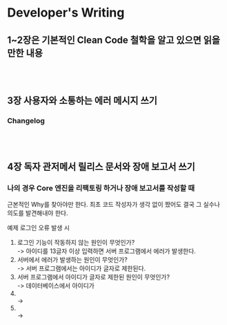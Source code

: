 # Developer's Writing

## 1~2장은 기본적인 Clean Code 철학을 알고 있으면 읽을 만한 내용



<br/><br/>

## 3장 사용자와 소통하는 에러 메시지 쓰기

### Changelog






<br/><br/>

## 4장 독자 관저메서 릴리스 문서와 장애 보고서 쓰기

### 나의 경우 Core 엔진을 리팩토링 하거나 장애 보고서를 작성할 때

근본적인 Why를 찾아야만 한다. 최초 코드 작성자가 생각 없이 짰어도 결국 그 실수나 의도를 발견해내야 한다.

예제 로그인 오류 발생 시 <br/>
1. 로그인 기능이 작동하지 않는 원인이 무엇인가?
    <br/> -> 아이디를 13글자 이상 입력하면 서버 프로그램에서 에러가 발생한다.
2. 서버에서 에러가 발생하는 원인이 무엇인가?
    <br/> -> 서버 프로그램에서는 아이디가 글자로 제한된다.
3. 서버 프로그램에서 아이디가 글자로 제한된 원인이 무엇인가?
    <br/> -> 데이터베이스에서 아이디가  
4. 
    <br/> -> 
5. 
    <br/> -> 


<br/><br/>

## 